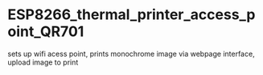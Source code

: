 # ESP8266_thermal_printer_access_point_QR701
sets up wifi acess point, prints monochrome image via webpage interface, upload image to print
